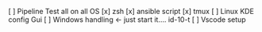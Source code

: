[ ] Pipeline Test all on all OS 
[x] zsh
[x] ansible script
[x] tmux
[ ] Linux KDE config Gui
[ ] Windows handling <- just start it.... id-10-t
[ ] Vscode setup